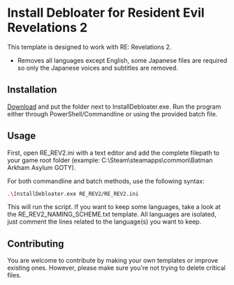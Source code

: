 # Install Debloater for Resident Evil Revelations 2

This template is designed to work with RE: Revelations 2.
- Removes all languages except English, some Japanese files are required so only the Japanese voices and subtitles are removed.

## Installation

[Download](https://github.com/neatodev/InstallDebloater/blob/main/templates/RE_REV2/RE_REV2.zip) and put the folder next to InstallDebloater.exe. Run the program either through PowerShell/Commandline or using the provided batch file.

## Usage

First, open RE_REV2.ini with a text editor and add the complete filepath to your game root folder (example: C:\Steam\steamapps\common\Batman Arkham Asylum GOTY).

For both commandline and batch methods, use the following syntax:

```bash
.\InstallDebloater.exe RE_REV2/RE_REV2.ini
```
This will run the script.
If you want to keep some languages, take a look at the RE_REV2_NAMING_SCHEME.txt template. All languages are isolated, just comment the lines related to the language(s) you want to keep. 

## Contributing
You are welcome to contribute by making your own templates or improve existing ones. However, please make sure you're not trying to delete critical files. 